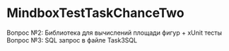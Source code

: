 # MindboxTestTaskChanceTwo

Вопрос №2: Библиотека для вычислений площади фигур + xUnit тесты
Вопрос №3: SQL запрос в файле Task3SQL
